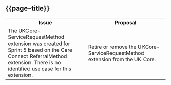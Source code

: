 ## {{page-title}}

<table id="assets">
<tr>
<th width="50%">Issue</th>
<th width="50%">Proposal</th>
</tr>

<tr>
<td>The UKCore-ServiceRequestMethod extension was created for Sprint 5 based on the Care Connect ReferralMethod extension. There is no identified use case for this extension.
</td>
<td>Retire or remove the UKCore-ServiceRequestMethod extension from the UK Core.
</td>
</tr>

</table>